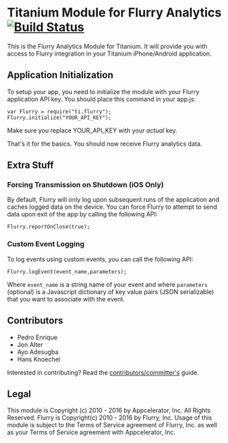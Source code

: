 # Titanium Module for Flurry Analytics [![Build Status](https://travis-ci.org/appcelerator-modules/ti.flurry.png)](https://travis-ci.org/appcelerator-modules/ti.flurry)

This is the Flurry Analytics Module for Titanium.  It will provide you
with access to Flurry integration in your Titanium iPhone/Android application.

## Application Initialization

To setup your app, you need to initialize the module with your 
Flurry application API key.  You should place this command in your 
app.js:

    var Flurry = require("ti.flurry");
    Flurry.initialize("YOUR_API_KEY");

Make sure you replace YOUR_API_KEY with your *actual* key.

That's it for the basics.  You should now receive Flurry analytics data.

## Extra Stuff

### Forcing Transmission on Shutdown (iOS Only)

By default, Flurry will only log upon subsequent runs of the application and 
caches logged data on the device.  You can force Flurry to attempt to send
data upon exit of the app by calling the following API:

    Flurry.reportOnClose(true);

### Custom Event Logging

To log events using custom events, you can call the following API:

    Flurry.logEvent(event_name,parameters);

Where `event_name` is a string name of your event and where `parameters` (optional)
is a Javascript dictionary of key value pairs (JSON serializable) that you want to 
associate with the event.

## Contributors

* Pedro Enrique
* Jon Alter
* Ayo Adesugba
* Hans Knoechel

Interested in contributing? Read the [contributors/committer's](https://wiki.appcelerator.org/display/community/Home) guide.

## Legal

This module is Copyright (c) 2010 - 2016 by Appcelerator, Inc. All Rights Reserved.
Flurry is Copyright(c) 2010 - 2016 by Flurry, Inc.  Usage of this module is subject to 
the Terms of Service agreement of Flurry, Inc. as well as your Terms of Service
agreement with Appcelerator, Inc.  
